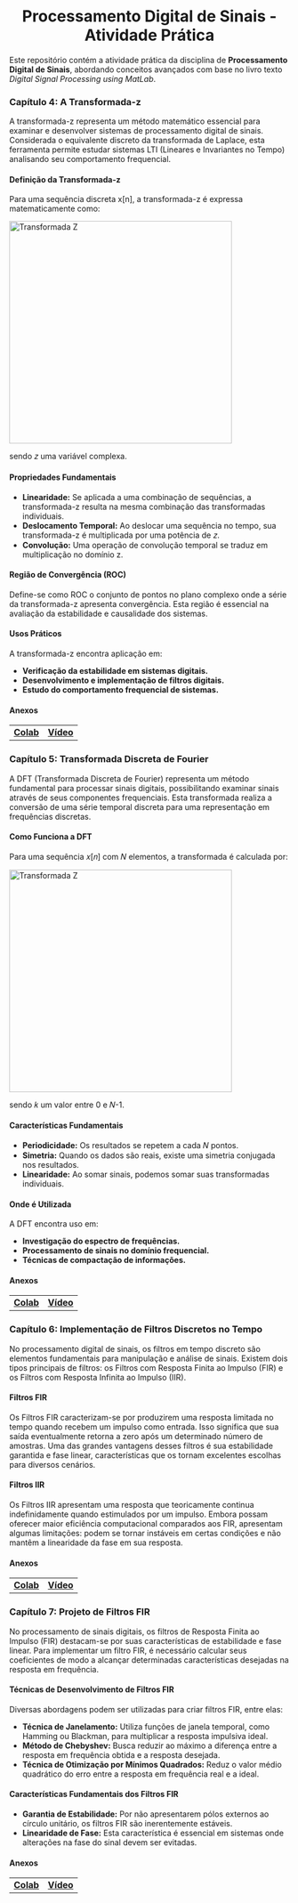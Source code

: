 <h1 align="center">Processamento Digital de Sinais - Atividade Prática</h1>

<p>
Este repositório contém a atividade prática da disciplina de <strong>Processamento Digital de Sinais</strong>, abordando conceitos avançados com base no livro texto <em>Digital Signal Processing using MatLab</em>.
</p>

### **Capítulo 4: A Transformada-z**
A transformada-z representa um método matemático essencial para examinar e desenvolver sistemas de processamento digital de sinais. Considerada o equivalente discreto da transformada de Laplace, esta ferramenta permite estudar sistemas LTI (Lineares e Invariantes no Tempo) analisando seu comportamento frequencial.

#### **Definição da Transformada-z** 
Para uma sequência discreta x[n], a transformada-z é expressa matematicamente como:

<img src="https://github.com/user-attachments/assets/de2535be-07b5-40af-abfb-75711d890811" alt="Transformada Z" width="400"/>

sendo 𝑧 uma variável complexa.

#### **Propriedades Fundamentais**
- **Linearidade:** Se aplicada a uma combinação de sequências, a transformada-z resulta na mesma combinação das transformadas individuais.
- **Deslocamento Temporal:** Ao deslocar uma sequência no tempo, sua transformada-z é multiplicada por uma potência de 𝑧.
- **Convolução:** Uma operação de convolução temporal se traduz em multiplicação no domínio z.

#### **Região de Convergência (ROC)**
Define-se como ROC o conjunto de pontos no plano complexo onde a série da transformada-z apresenta convergência. Esta região é essencial na avaliação da estabilidade e causalidade dos sistemas.

#### **Usos Práticos**
A transformada-z encontra aplicação em:
- **Verificação da estabilidade em sistemas digitais.**
- **Desenvolvimento e implementação de filtros digitais.**
- **Estudo do comportamento frequencial de sistemas.**

#### **Anexos**
<table>
  <tr>
    <td align="center">
      <a href="https://colab.research.google.com/drive/15LLKP70mI4uQdBgdRD-PIKjTUPuk68zU?usp=sharing">
        <b>Colab</b>
      </a>
    </td>
    <td align="center">
      <a href="https://www.youtube.com/watch?v=_cwMggmruPw">
        <b>Vídeo</b>
      </a>
    </td>
  </tr>
</table>

### **Capítulo 5: Transformada Discreta de Fourier**
A DFT (Transformada Discreta de Fourier) representa um método fundamental para processar sinais digitais, possibilitando examinar sinais através de seus componentes frequenciais. Esta transformada realiza a conversão de uma série temporal discreta para uma representação em frequências discretas.

#### **Como Funciona a DFT**
Para uma sequência 𝑥[𝑛] com 𝑁 elementos, a transformada é calculada por:

<img src="https://github.com/user-attachments/assets/314c124d-e0e1-4408-b5a6-5d4301d91f3d" alt="Transformada Z" width="400"/>

sendo 𝑘 um valor entre 0 e 𝑁-1.

#### **Características Fundamentais**
- **Periodicidade:** Os resultados se repetem a cada 𝑁 pontos.
- **Simetria:** Quando os dados são reais, existe uma simetria conjugada nos resultados.
- **Linearidade:** Ao somar sinais, podemos somar suas transformadas individuais.

#### **Onde é Utilizada**
A DFT encontra uso em:
- **Investigação do espectro de frequências.**
- **Processamento de sinais no domínio frequencial.**
- **Técnicas de compactação de informações.**

#### **Anexos**
<table>
  <tr>
    <td align="center">
      <a href="https://colab.research.google.com/drive/1Ifc7uLiO3z2CWeZNPe90yAk5zuPg_bvH?usp=sharing">
        <b>Colab</b>
      </a>
    </td>
    <td align="center">
      <a href="https://www.youtube.com/watch?v=B7OVlVCyJPc">
        <b>Vídeo</b>
      </a>
    </td>
  </tr>
</table>

### **Capítulo 6: Implementação de Filtros Discretos no Tempo**
No processamento digital de sinais, os filtros em tempo discreto são elementos fundamentais para manipulação e análise de sinais. Existem dois tipos principais de filtros: os Filtros com Resposta Finita ao Impulso (FIR) e os Filtros com Resposta Infinita ao Impulso (IIR).

#### **Filtros FIR**
Os Filtros FIR caracterizam-se por produzirem uma resposta limitada no tempo quando recebem um impulso como entrada. Isso significa que sua saída eventualmente retorna a zero após um determinado número de amostras. Uma das grandes vantagens desses filtros é sua estabilidade garantida e fase linear, características que os tornam excelentes escolhas para diversos cenários.

#### **Filtros IIR**
Os Filtros IIR apresentam uma resposta que teoricamente continua indefinidamente quando estimulados por um impulso. Embora possam oferecer maior eficiência computacional comparados aos FIR, apresentam algumas limitações: podem se tornar instáveis em certas condições e não mantêm a linearidade da fase em sua resposta.

#### **Anexos**
<table>
  <tr>
    <td align="center">
      <a href="https://colab.research.google.com/drive/1ZNQJ1ZDZMkpKjWw6CSYY0ptt1jtA388h?usp=sharing">
        <b>Colab</b>
      </a>
    </td>
    <td align="center">
      <a href="https://www.youtube.com/watch?v=W6Tlq2YrXGk">
        <b>Vídeo</b>
      </a>
    </td>
  </tr>
</table>

### **Capítulo 7: Projeto de Filtros FIR**
No processamento de sinais digitais, os filtros de Resposta Finita ao Impulso (FIR) destacam-se por suas características de estabilidade e fase linear. Para implementar um filtro FIR, é necessário calcular seus coeficientes de modo a alcançar determinadas características desejadas na resposta em frequência.

#### **Técnicas de Desenvolvimento de Filtros FIR**
Diversas abordagens podem ser utilizadas para criar filtros FIR, entre elas:
- **Técnica de Janelamento:** Utiliza funções de janela temporal, como Hamming ou Blackman, para multiplicar a resposta impulsiva ideal.
- **Método de Chebyshev:** Busca reduzir ao máximo a diferença entre a resposta em frequência obtida e a resposta desejada.
- **Técnica de Otimização por Mínimos Quadrados:** Reduz o valor médio quadrático do erro entre a resposta em frequência real e a ideal.

#### **Características Fundamentais dos Filtros FIR**
- **Garantia de Estabilidade:** Por não apresentarem pólos externos ao círculo unitário, os filtros FIR são inerentemente estáveis.
- **Linearidade de Fase:** Esta característica é essencial em sistemas onde alterações na fase do sinal devem ser evitadas.

#### **Anexos**
<table>
  <tr>
    <td align="center">
      <a href="https://colab.research.google.com/drive/1d_6C8wV7YLuYZDHyNu7SGN3TjVifN9VY?usp=sharing">
        <b>Colab</b>
      </a>
    </td>
    <td align="center">
      <a href="https://www.youtube.com/watch?v=u_tFWolPZY0">
        <b>Vídeo</b>
      </a>
    </td>
  </tr>
</table>
